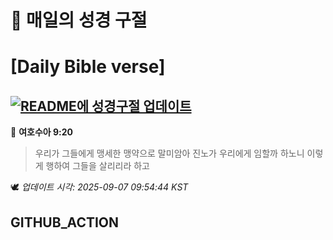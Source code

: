 # 🙏 매일의 성경 구절
# [Daily Bible verse]
## [![README에 성경구절 업데이트](https://github.com/DONGSUKA/first_test/actions/workflows/update-readme-bible.yml/badge.svg)](https://github.com/DONGSUKA/first_test/actions/workflows/update-readme-bible.yml)
<!-- START_BIBLE_VERSE -->
📖 **여호수아 9:20**
> 우리가 그들에게 맹세한 맹약으로 말미암아 진노가 우리에게 임할까 하노니 이렇게 행하여 그들을 살리리라 하고

🕊️ _업데이트 시각: 2025-09-07 09:54:44 KST_
  <!-- END_BIBLE_VERSE -->
## GITHUB_ACTION
